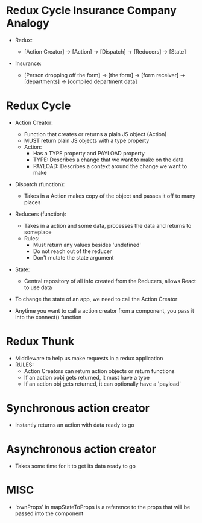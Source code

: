 # Redux Cycle Insurance Company Analogy

-   Redux:
    -   [Action Creator] -> [Action] -> [Dispatch] -> [Reducers] -> [State]
-   Insurance:

    -   [Person dropping off the form] -> [the form] -> [form receiver] -> [departments] -> [compiled department data]

# Redux Cycle

-   Action Creator:
    -   Function that creates or returns a plain JS object (Action)
    -   MUST return plain JS objects with a type property
    -   Action:
        -   Has a TYPE property and PAYLOAD property
        -   TYPE: Describes a change that we want to make on the data
        -   PAYLOAD: Describes a context around the change we want to make
-   Dispatch (function):
    -   Takes in a Action makes copy of the object and passes it off to many places
-   Reducers (function):
    -   Takes in a action and some data, processes the data and returns to someplace
    -   Rules:
        -   Must return any values besides 'undefined'
        -   Do not reach out of the reducer
        -   Don't mutate the state argument
-   State:

    -   Central repository of all info created from the Reducers, allows React to use data

-   To change the state of an app, we need to call the Action Creator
-   Anytime you want to call a action creator from a component, you pass it into the connect() function

# Redux Thunk

-   Middleware to help us make requests in a redux application
-   RULES:
    -   Action Creators can return action objects or return functions
    -   If an action oobj gets returned, it must have a type
    -   If an action obj gets returned, it can optionally have a 'payload'

# Synchronous action creator

-   Instantly returns an action with data ready to go

# Asynchronous action creator

-   Takes some time for it to get its data ready to go

# MISC

-   'ownProps' in mapStateToProps is a reference to the props that will be passed into the component
